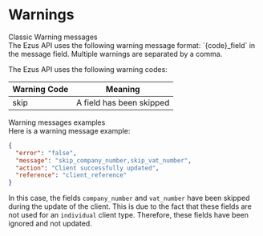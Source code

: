 # Warnings

<aside class="notice">
Classic Warning messages
</aside>
The Ezus API uses the following warning message format: `{code}_field` in the message field. Multiple warnings are separated by a comma.

The Ezus API uses the following warning codes:

| Warning Code | Meaning                  |
| ------------ | ------------------------ |
| skip         | A field has been skipped |

<aside class="notice">
Warning messages examples
</aside>
Here is a warning message example:

```json
{
  "error": "false",
  "message": "skip_company_number,skip_vat_number",
  "action": "Client successfully updated",
  "reference": "client_reference"
}
```

In this case, the fields `company_number` and `vat_number` have been skipped during the update of the client. This is due to the fact that these fields are not used for an `individual` client type. Therefore, these fields have been ignored and not updated.
